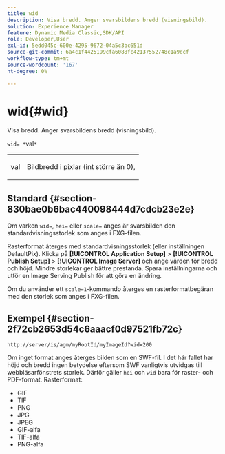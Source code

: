 ```yaml
---
title: wid
description: Visa bredd. Anger svarsbildens bredd (visningsbild).
solution: Experience Manager
feature: Dynamic Media Classic,SDK/API
role: Developer,User
exl-id: 5edd045c-600e-4295-9672-04a5c3bc651d
source-git-commit: 6a4c1f4425199cfa6088fc42137552748c1a9dcf
workflow-type: tm+mt
source-wordcount: '167'
ht-degree: 0%

---
```


# wid{#wid}

Visa bredd. Anger svarsbildens bredd (visningsbild).

`wid= *`val`*`

<table id="simpletable_8229FEFB366F4A799C206FD3E3C601BA"> 
 <tr class="strow"> 
  <td class="stentry"> <p><span class="codeph"> <span class="varname"> val </span></span> </p> </td> 
  <td class="stentry"> <p>Bildbredd i pixlar (int större än 0), </p></td> 
 </tr> 
</table>

## Standard {#section-830bae0b6bac440098444d7cdcb23e2e}

Om varken `wid=`, `hei=` eller `scale=` anges är svarsbilden den standardvisningsstorlek som anges i FXG-filen.

Rasterformat återges med standardvisningsstorlek (eller inställningen DefaultPix). Klicka på **[!UICONTROL Application Setup]** > **[!UICONTROL Publish Setup]** > **[!UICONTROL Image Server]** och ange värden för bredd och höjd. Mindre storlekar ger bättre prestanda. Spara inställningarna och utför en Image Serving Publish för att göra en ändring.

Om du använder ett `scale=1`-kommando återges en rasterformatbegäran med den storlek som anges i FXG-filen.

## Exempel {#section-2f72cb2653d54c6aaacf0d97521fb72c}

`http://server/is/agm/myRootId/myImageId?wid=200`

Om inget format anges återges bilden som en SWF-fil. I det här fallet har höjd och bredd ingen betydelse eftersom SWF vanligtvis utvidgas till webbläsarfönstrets storlek. Därför gäller `hei` och `wid` bara för raster- och PDF-format. Rasterformat:

* GIF
* TIF
* PNG
* JPG
* JPEG
* GIF-alfa
* TIF-alfa
* PNG-alfa
